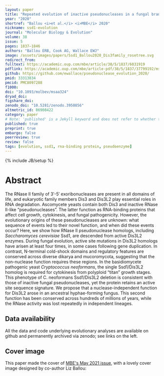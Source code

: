 ```yaml
---
layout: paper
title: "Repeated evolution of inactive pseudonucleases in a fungal branch of the Dis3/RNase II family of nucleases"
year: "2020"
shortref: "Ballou <i>et al.</i> <i>MBE</i> 2020"
nickname: ssd1-evolution
journal: "Molecular Biology & Evolution"
volume: 38
issue: 5
pages: 1837–1846
authors: "Ballou ERB, Cook AG, Wallace EWJ"
image: /assets/images/papers/Ssd1_Ballou2020_Dis3family_rosetree.svg
redirect_from: 
fulltext: https://academic.oup.com/mbe/article/38/5/1837/6031919
pdflink: https://academic.oup.com/mbe/article-pdf/38/5/1837/37799192/msaa324.pdf
github: https://github.com/ewallace/pseudonuclease_evolution_2020/
pmid: 33313834
pmcid: PMC8097288
f1000: 
doi: "10.1093/molbev/msaa324"
dryad_doi:
figshare_doi: 
zenodo_doi: "10.5281/zenodo.3950856"
altmetric_id: 86908422
category: paper
# Note: 'published' is a Jekyll keyword and does not refer to whether the paper is published, but rather to whether this Markdown should be part of the rendered site.
published: true
preprint: true
embargo: false	
peerreview: true
review: false
tags: [evolution, ssd1, rna-binding protein, pseudoenzyme]
---
```

{% include JB/setup %}

# Abstract 

The RNase II family of 3′-5′ exoribonucleases are present in all domains of life, and eukaryotic family members Dis3 and Dis3L2 play essential roles in RNA degradation. Ascomycete yeasts contain both Dis3 and inactive RNase II-like “pseudonucleases”. The latter function as RNA-binding proteins that affect cell growth, cytokinesis, and fungal pathogenicity. However, the evolutionary origins of these pseudonucleases are unknown: what sequence of events led to their novel function, and when did these events occur? Here, we show how RNase II pseudonuclease homologs, including *Saccharomyces cerevisiae* Ssd1, are descended from active Dis3L2 enzymes. During fungal evolution, active site mutations in Dis3L2 homologs have arisen at least four times, in some cases following gene duplication. In contrast, N-terminal cold-shock domains and regulatory features are conserved across diverse dikarya and mucoromycota, suggesting that the non-nuclease function requires these regions. In the basidiomycete pathogenic yeast *Cryptococcus neoformans*, the single Ssd1/Dis3L2 homolog is required for cytokinesis from polyploid “titan” growth stages. This phenotype of C. neoformans Ssd1/Dis3L2 deletion is consistent with those of inactive fungal pseudonucleases, yet the protein retains an active site sequence signature. We propose that a nuclease-independent function for Dis3L2 arose in an ancestral hyphae-forming fungus. This second function has been conserved across hundreds of millions of years, while the RNase activity was lost repeatedly in independent lineages.

## Data availability

All the data and code underlying evolutionary analyses are available on github and permanently archived via zenodo; see links on the left.

## Cover image

This paper made the cover of [MBE's May 2021 issue](https://academic.oup.com/mbe/issue/38/5), with a lovely cover image designed by co-author Liz Ballou:
